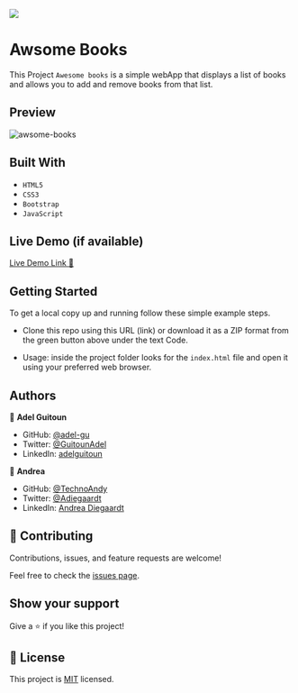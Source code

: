 ![](https://img.shields.io/badge/Microverse-blueviolet)

# Awsome Books
This Project `Awesome books` is a simple webApp that displays a list of books and allows you to add and remove books from that list.

## Preview
![awsome-books](https://user-images.githubusercontent.com/68030297/191219383-baaebd73-aae5-4952-9b3a-ea0a6aaa7b88.GIF)

## Built With

- `HTML5`
- `CSS3`
- `Bootstrap`
- `JavaScript`

## Live Demo (if available)

[Live Demo Link 🚀](https://adel-gu.github.io/awesome-books/)


## Getting Started
To get a local copy up and running follow these simple example steps.

- Clone this repo using this URL (link) or download it as a ZIP format from the green button above under the text Code.

- Usage: inside the project folder looks for the `index.html` file and open it using your preferred web browser.

## Authors

👤 **Adel Guitoun**

- GitHub: [@adel-gu](https://github.com/adel-gu)
- Twitter: [@GuitounAdel](https://twitter.com/@GuitounAdel)
- LinkedIn: [adelguitoun](https://linkedin.com/in/adelguitoun)

👤 **Andrea**

- GitHub: [@TechnoAndy](https://github.com/TechnoAndy)
- Twitter: [@Adiegaardt](https://twitter.com/@Adiegaardt)
- LinkedIn: [Andrea Diegaardt](http://www.linkedin.com/in/andrea-diegaardt-110203116)

## 🤝 Contributing

Contributions, issues, and feature requests are welcome!

Feel free to check the [issues page](../../issues/).

## Show your support

Give a ⭐️ if you like this project!

## 📝 License

This project is [MIT](./MIT.md) licensed.
